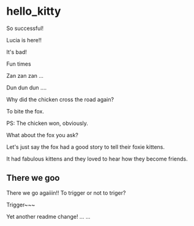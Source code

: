 # hello_kitty

So successful!

Lucia is here!!

It's bad!

Fun times

Zan zan zan ... 

Dun dun dun ....


Why did the chicken cross the road again?

To bite the fox.

PS: The chicken won, obviously.


What about the fox you ask?

Let's just say the fox had a good story to tell their foxie kittens.

It had fabulous kittens and they loved to hear how they become friends.


## There we goo

There we go agaiiin!! 
To trigger or not to triger?

Trigger~~~


Yet another readme change! ... ...
